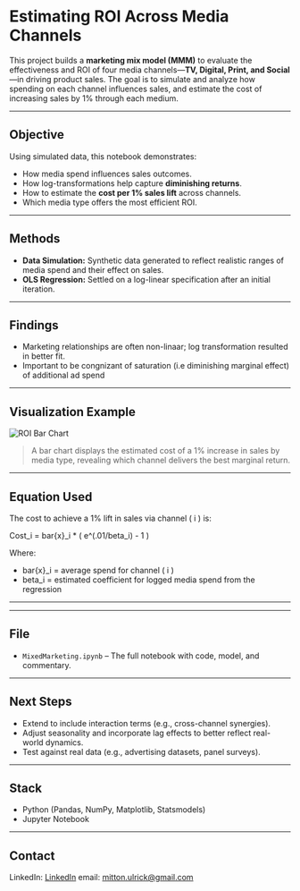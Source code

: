 # Estimating ROI Across Media Channels

This project builds a **marketing mix model (MMM)** to evaluate the effectiveness and ROI of four media channels—**TV, Digital, Print, and Social**—in driving product sales. The goal is to simulate and analyze how spending on each channel influences sales, and estimate the cost of increasing sales by 1% through each medium.

---

## Objective

Using simulated data, this notebook demonstrates:

- How media spend influences sales outcomes.
- How log-transformations help capture **diminishing returns**.
- How to estimate the **cost per 1% sales lift** across channels.
- Which media type offers the most efficient ROI.

---

## Methods

- **Data Simulation:** Synthetic data generated to reflect realistic ranges of media spend and their effect on sales.
- **OLS Regression:** Settled on a log-linear specification after an initial iteration.

---

## Findings

- Marketing relationships are often non-linaar; log transformation resulted in better fit.
- Important to be congnizant of saturation (i.e diminishing marginal effect) of additional ad spend

---

## Visualization Example

![ROI Bar Chart](#)

> A bar chart displays the estimated cost of a 1% increase in sales by media type, revealing which channel delivers the best marginal return.

---

## Equation Used

The cost to achieve a 1% lift in sales via channel \( i \) is:


Cost_i = bar{x}_i * ( e^(.01/beta_i) - 1 )


Where:
- bar{x}_i = average spend for channel \( i \)
- beta_i = estimated coefficient for logged media spend from the regression

---


---

## File

- `MixedMarketing.ipynb` – The full notebook with code, model, and commentary.

---

## Next Steps

- Extend to include interaction terms (e.g., cross-channel synergies).
- Adjust seasonality and incorporate lag effects to better reflect real-world dynamics.
- Test against real data (e.g., advertising datasets, panel surveys).

---

## Stack

- Python (Pandas, NumPy, Matplotlib, Statsmodels)
- Jupyter Notebook

----

## Contact
LinkedIn: [LinkedIn](https://www.linkedin.com/ulrickmitton) 
email: mitton.ulrick@gmail.com

